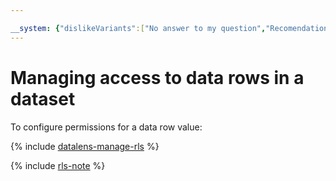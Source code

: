 ```yaml
---

__system: {"dislikeVariants":["No answer to my question","Recomendations didn't help","The content doesn't match title","Other"]}
---
```

# Managing access to data rows in a dataset

To configure permissions for a data row value:

{% include [datalens-manage-rls](../../../_includes/datalens/operations/datalens-manage-rls.md) %}

{% include [rls-note](../../../_includes/datalens/datalens-rls-note.md) %}

